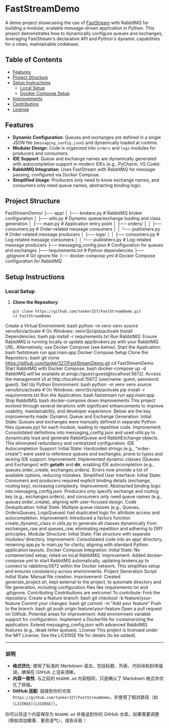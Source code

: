 
# FastStreamDemo

A demo project showcasing the use of [FastStream](https://faststream.airt.ai/) with RabbitMQ for building a modular, scalable message-driven application in Python. This project demonstrates how to dynamically configure queues and exchanges, leveraging FastStream's declarative API and Python's dynamic capabilities for a clean, maintainable codebase.

## Table of Contents

- [Features](#features)
- [Project Structure](#project-structure)
- [Setup Instructions](#setup-instructions)
  - [Local Setup](#local-setup)
  - [Docker Compose Setup](#docker-compose-setup)
- [Improvements](#improvements)
- [Contributing](#contributing)
- [License](#license)

## Features

- **Dynamic Configuration**: Queues and exchanges are defined in a single JSON file (`messaging_config.json`) and dynamically loaded at runtime.
- **Modular Design**: Code is organized into `orders` and `logs` modules for producers and consumers.
- **IDE Support**: Queue and exchange names are dynamically generated with autocompletion support in modern IDEs (e.g., PyCharm, VS Code).
- **RabbitMQ Integration**: Uses FastStream with RabbitMQ for message passing, configured via Docker Compose.
- **Simplified Usage**: Producers only need to know exchange names, and consumers only need queue names, abstracting binding logic.

## Project Structure
FastStreamDemo/
├── app/
│   ├── brokers.py          # RabbitMQ broker configuration
│   ├── utils.py            # Dynamic queue/exchange loading and class generation
│   ├── main.py             # Application entry point
│   ├── orders/
│   │   ├── consumers.py    # Order-related message consumers
│   │   └── publishers.py   # Order-related message producers
│   ├── logs/
│   │   ├── consumers.py    # Log-related message consumers
│   │   └── publishers.py   # Log-related message producers
├── messaging_config.json   # Configuration for queues and exchanges
├── requirements.txt        # Python dependencies
├── .gitignore             # Git ignore file
├── docker-compose.yml     # Docker Compose configuration for RabbitMQ

## Setup Instructions

### Local Setup

1. **Clone the Repository**:
   ```bash
   git clone https://github.com/tanker327/FastStreamDemo.git
   cd FastStreamDemo
Create a Virtual Environment:
bash
python -m venv venv
source venv/bin/activate  # On Windows: venv\Scripts\activate
Install Dependencies:
bash
pip install -r requirements.txt
Run RabbitMQ:
Ensure RabbitMQ is running locally or update app/brokers.py with your RabbitMQ URL. Alternatively, use Docker Compose (see below).
Start the Application:
bash
faststream run app.main:app
Docker Compose Setup
Clone the Repository:
bash
git clone https://github.com/tanker327/FastStreamDemo.git
cd FastStreamDemo
Start RabbitMQ with Docker Compose:
bash
docker-compose up -d
RabbitMQ will be available at amqp://guest:guest@localhost:5672/.
Access the management UI at http://localhost:15672 (username: guest, password: guest).
Set Up Python Environment:
bash
python -m venv venv
source venv/bin/activate  # On Windows: venv\Scripts\activate
pip install -r requirements.txt
Run the Application:
bash
faststream run app.main:app
Stop RabbitMQ:
bash
docker-compose down
Improvements
This project evolved through several iterations with significant enhancements to improve usability, maintainability, and developer experience. Below are the key improvements made:
Dynamic Queue and Exchange Generation:
Initial State: Queues and exchanges were manually defined in separate Python files (queues.py) for each module, leading to repetitive code.
Improvement: Consolidated definitions into messaging_config.json and used utils.py to dynamically load and generate RabbitQueue and RabbitExchange objects. This eliminated redundancy and centralized configuration.
IDE Autocompletion Support:
Initial State: Hardcoded strings (e.g., "order-create") were used to reference queues and exchanges, prone to typos and lacking IDE support.
Improvement: Implemented dynamic classes (Queues and Exchanges) with __getattr__ and __dir__, enabling IDE autocompletion (e.g., queues.order_create, exchanges.orders). Errors now provide a list of available options, reducing mistakes.
Simplified User Interface:
Initial State: Consumers and producers required explicit binding details (exchange, routing key), increasing complexity.
Improvement: Abstracted binding logic into messaging_config.json. Producers only specify exchange and routing key (e.g., exchanges.orders), and consumers only need queue names (e.g., queues.order_create), aligning with user-focused design.
Code Deduplication:
Initial State: Multiple queue classes (e.g., Queues, OrdersQueues, LogsQueues) had duplicated logic for attribute access and autocompletion.
Improvement: Introduced a factory function create_dynamic_class in utils.py to generate all classes dynamically from exchanges_raw and queues_raw, eliminating repetition and adhering to DRY principles.
Modular Structure:
Initial State: Flat structure with separate modules/ directory.
Improvement: Consolidated code into an app/ directory, renaming app.py to main.py for clarity, aligning with standard Python application layouts.
Docker Compose Integration:
Initial State: No containerized setup; relied on local RabbitMQ.
Improvement: Added docker-compose.yml to start RabbitMQ automatically, updating brokers.py to connect to rabbitmq:5672 within the Docker network. This simplifies setup and ensures consistency across environments.
Project Generation Script:
Initial State: Manual file creation.
Improvement: Created generate_project.sh, kept external to the project, to automate directory and file generation, including configuration files like requirements.txt and .gitignore.
Contributing
Contributions are welcome! To contribute:
Fork the repository.
Create a feature branch:
bash
git checkout -b feature/your-feature
Commit your changes:
bash
git commit -m "Add your feature"
Push to the branch:
bash
git push origin feature/your-feature
Open a pull request on GitHub.
Potential areas for improvement:
Add environment variable support for configuration.
Implement a Dockerfile for containerizing the application.
Extend messaging_config.json with advanced RabbitMQ features (e.g., dead-letter queues).
License
This project is licensed under the MIT License. See the LICENSE file for details (to be added).

---

### 说明
- **格式优化**: 使用了标准的 Markdown 语法，包括标题、列表、代码块和斜体强调，确保在 GitHub 上渲染清晰。
- **内容一致性**: 与之前的 `README.md` 内容相同，只是确认了 Markdown 格式并优化了排版。
- **GitHub 适配**: 链接到你的仓库 `https://github.com/tanker327/FastStreamDemo`，并使用了相对路径（如 `[LICENSE](LICENSE)`）。

你可以将这个内容保存为 `README.md` 并推送到你的 GitHub 仓库。如果需要调整（例如添加徽章、更改语气），请告诉我！